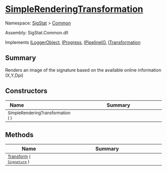 # [SimpleRenderingTransformation](./SimpleRenderingTransformation.md)

Namespace: [SigStat]() > [Common](./README.md)

Assembly: SigStat.Common.dll

Implements [ILoggerObject](./ILoggerObject.md), [IProgress](./Helpers/IProgress.md), [IPipelineIO](./Pipeline/IPipelineIO.md), [ITransformation](./ITransformation.md)

## Summary
Renders an image of the signature based on the available online information (X,Y,Dpi)

## Constructors

| Name<a href="#"><img width=150></a> | Summary<a href="#"><img width=475></a> | 
| --- | --- | 
| <sub>SimpleRenderingTransformation (  )</sub>| <sub></sub>| <br>


## Methods

| Name<a href="#"><img width=150></a> | Summary<a href="#"><img width=475></a> | 
| --- | --- | 
| <sub>[Transform](./Methods/SimpleRenderingTransformation-100663461.md) ( [`Signature`](./Signature.md) )</sub>| <sub></sub>| <br>


